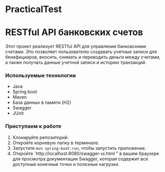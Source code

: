 # PracticalTest
# RESTful API банковских счетов

Этот проект реализует RESTful API для управления банковскими счетами. Это позволяет пользователю создавать учетные записи для бенефициаров, вносить, снимать и переводить деньги между счетами, а также получать данные учетной записи и историю транзакций.

### Используемые технологии
* Java
* Spring boot
* Maven
* База данных в памяти (H2)
* Swagger
* JUnit

### Приступаем к работе
1. Клонируйте репозиторий.
2. Откройте корневую папку в терминале.
3. Запустите `mvn spring-boot:run`, чтобы запустить приложение.
4. Откройте `http://localhost:8080/swagger-ui.html " в вашем браузере для просмотра документации Swagger, которая содержит все доступные конечные точки и полезные нагрузки.
